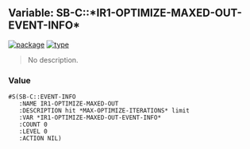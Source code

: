 ## Variable: SB-C::\*IR1-OPTIMIZE-MAXED-OUT-EVENT-INFO\*
[![package](https://img.shields.io/badge/Package-SB--C-5f9ea0.svg?style=social&colorA=999999)](../) [![type](https://img.shields.io/badge/Type-Variable-5f9ea0.svg?style=social&colorA=999999)](../#variable) 

> No description.

### Value
```
#S(SB-C::EVENT-INFO
   :NAME IR1-OPTIMIZE-MAXED-OUT
   :DESCRIPTION hit *MAX-OPTIMIZE-ITERATIONS* limit
   :VAR *IR1-OPTIMIZE-MAXED-OUT-EVENT-INFO*
   :COUNT 0
   :LEVEL 0
   :ACTION NIL)
```
